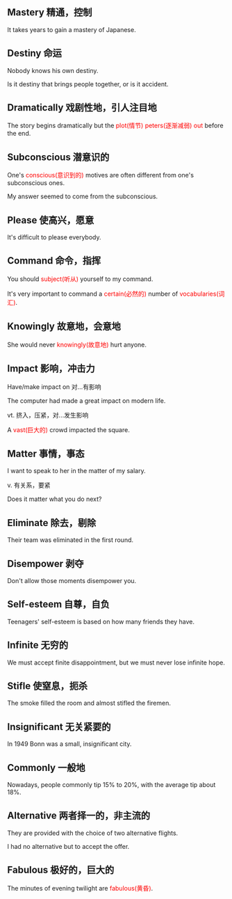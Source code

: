 ## Mastery 精通，控制

It takes years to gain a mastery of Japanese.

## Destiny 命运

Nobody knows his own destiny.

Is it destiny that brings people together, or is it accident.

## Dramatically 戏剧性地，引人注目地

The story begins dramatically but the <font color = "red">plot(情节)</font> <font color = "red">peters(逐渐减弱) out</font> before the end.

## Subconscious 潜意识的

One's <font color = "red">conscious(意识到的)</font> motives are often different from one's subconscious ones.

My answer seemed to come from the subconscious.

## Please 使高兴，愿意

It's difficult to please everybody.

## Command 命令，指挥

You should <font color = "red">subject(听从)</font> yourself to my command.

It's very important to command a <font color = "red">certain(必然的)</font> number of <font color = "red">vocabularies(词汇)</font>.

## Knowingly 故意地，会意地

She would never <font color = "red">knowingly(故意地)</font> hurt anyone.

## Impact 影响，冲击力

Have/make impact on 对...有影响

The computer had made a great impact on modern life.

vt. 挤入，压紧，对...发生影响

A <font color = "red">vast(巨大的)</font> crowd impacted the square.

## Matter 事情，事态

I want to speak to her in the matter of my salary.

v. 有关系，要紧

Does it matter what you do next?

## Eliminate 除去，剔除

Their team was eliminated in the first round.

## Disempower 剥夺

Don't allow those moments disempower you.

## Self-esteem 自尊，自负

Teenagers' self-esteem is based on how many friends they have.

## Infinite 无穷的

We must accept finite disappointment, but we must never lose infinite hope.

## Stifle 使窒息，扼杀

The smoke filled the room and almost stifled the firemen.

## Insignificant 无关紧要的

In 1949 Bonn was a small, insignificant city.

## Commonly 一般地

Nowadays, people commonly tip 15% to 20%, with the average tip about 18%.

## Alternative 两者择一的，非主流的

They are provided with the choice of two alternative flights.

I had no alternative but to accept the offer.

## Fabulous 极好的，巨大的

The minutes of evening twilight are <font color = "red">fabulous(黄昏)</font>.

